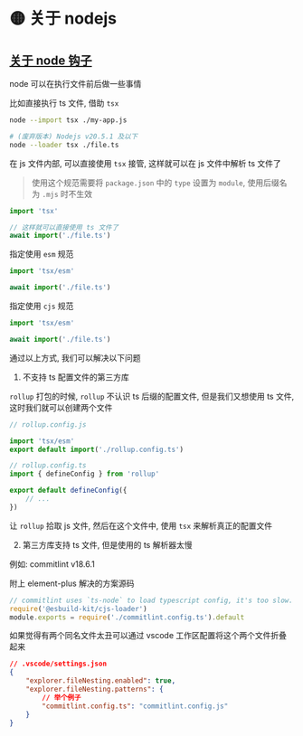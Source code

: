 # 🟡 关于 nodejs

## [关于 node 钩子](https://nodejs.org/api/module.html#customization-hooks)

node 可以在执行文件前后做一些事情

比如直接执行 ts 文件, 借助 `tsx`

```bash
node --import tsx ./my-app.js
```

```bash
# (废弃版本) Nodejs v20.5.1 及以下
node --loader tsx ./file.ts
```

在 js 文件内部, 可以直接使用 `tsx` 接管, 这样就可以在 js 文件中解析 ts 文件了

> 使用这个规范需要将 `package.json` 中的 `type` 设置为 `module`, 使用后缀名为 `.mjs` 时不生效

```js
import 'tsx'

// 这样就可以直接使用 ts 文件了
await import('./file.ts')
```

指定使用 `esm` 规范

```js
import 'tsx/esm'

await import('./file.ts')
```

指定使用 `cjs` 规范

```js
import 'tsx/esm'

await import('./file.ts')
```

通过以上方式, 我们可以解决以下问题

1. 不支持 ts 配置文件的第三方库

`rollup` 打包的时候, `rollup` 不认识 ts 后缀的配置文件, 但是我们又想使用 ts 文件, 这时我们就可以创建两个文件

```js
// rollup.config.js

import 'tsx/esm'
export default import('./rollup.config.ts')
```

```ts
// rollup.config.ts
import { defineConfig } from 'rollup'

export default defineConfig({
	// ...
})
```

让 `rollup` 拾取 js 文件, 然后在这个文件中, 使用 `tsx` 来解析真正的配置文件

2. 第三方库支持 ts 文件, 但是使用的 ts 解析器太慢

例如: commitlint v18.6.1

附上 element-plus 解决的方案源码

```js
// commitlint uses `ts-node` to load typescript config, it's too slow. So we replace it with `esbuild`.
require('@esbuild-kit/cjs-loader')
module.exports = require('./commitlint.config.ts').default
```

如果觉得有两个同名文件太丑可以通过 vscode 工作区配置将这个两个文件折叠起来

```json
// .vscode/settings.json
{
	"explorer.fileNesting.enabled": true,
	"explorer.fileNesting.patterns": {
		// 举个例子
		"commitlint.config.ts": "commitlint.config.js"
	}
}
```
